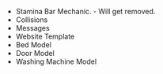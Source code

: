 * Stamina Bar Mechanic. - Will get removed.
* Collisions
* Messages
* Website Template
* Bed Model
* Door Model
* Washing Machine Model
